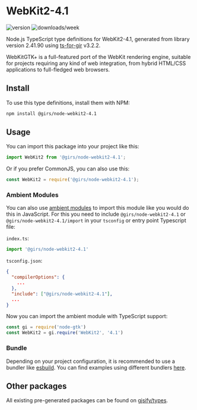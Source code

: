 
# WebKit2-4.1

![version](https://img.shields.io/npm/v/@girs/node-webkit2-4.1)
![downloads/week](https://img.shields.io/npm/dw/@girs/node-webkit2-4.1)


Node.js TypeScript type definitions for WebKit2-4.1, generated from library version 2.41.90 using [ts-for-gir](https://github.com/gjsify/ts-for-gir) v3.2.2.

WebKitGTK+ is a full-featured port of the WebKit rendering engine, suitable for projects requiring any kind of web integration, from hybrid HTML/CSS applications to full-fledged web browsers.

## Install

To use this type definitions, install them with NPM:
```bash
npm install @girs/node-webkit2-4.1
```

## Usage

You can import this package into your project like this:
```ts
import WebKit2 from '@girs/node-webkit2-4.1';
```

Or if you prefer CommonJS, you can also use this:
```ts
const WebKit2 = require('@girs/node-webkit2-4.1');
```

### Ambient Modules

You can also use [ambient modules](https://github.com/gjsify/ts-for-gir/tree/main/packages/cli#ambient-modules) to import this module like you would do this in JavaScript.
For this you need to include `@girs/node-webkit2-4.1` or `@girs/node-webkit2-4.1/import` in your `tsconfig` or entry point Typescript file:

`index.ts`:
```ts
import '@girs/node-webkit2-4.1'
```

`tsconfig.json`:
```json
{
  "compilerOptions": {
    ...
  },
  "include": ["@girs/node-webkit2-4.1"],
  ...
}
```

Now you can import the ambient module with TypeScript support: 

```ts
const gi = require('node-gtk')
const WebKit2 = gi.require('WebKit2', '4.1')
```


### Bundle

Depending on your project configuration, it is recommended to use a bundler like [esbuild](https://esbuild.github.io/). You can find examples using different bundlers [here](https://github.com/gjsify/ts-for-gir/tree/main/examples).

## Other packages

All existing pre-generated packages can be found on [gjsify/types](https://github.com/gjsify/types).


